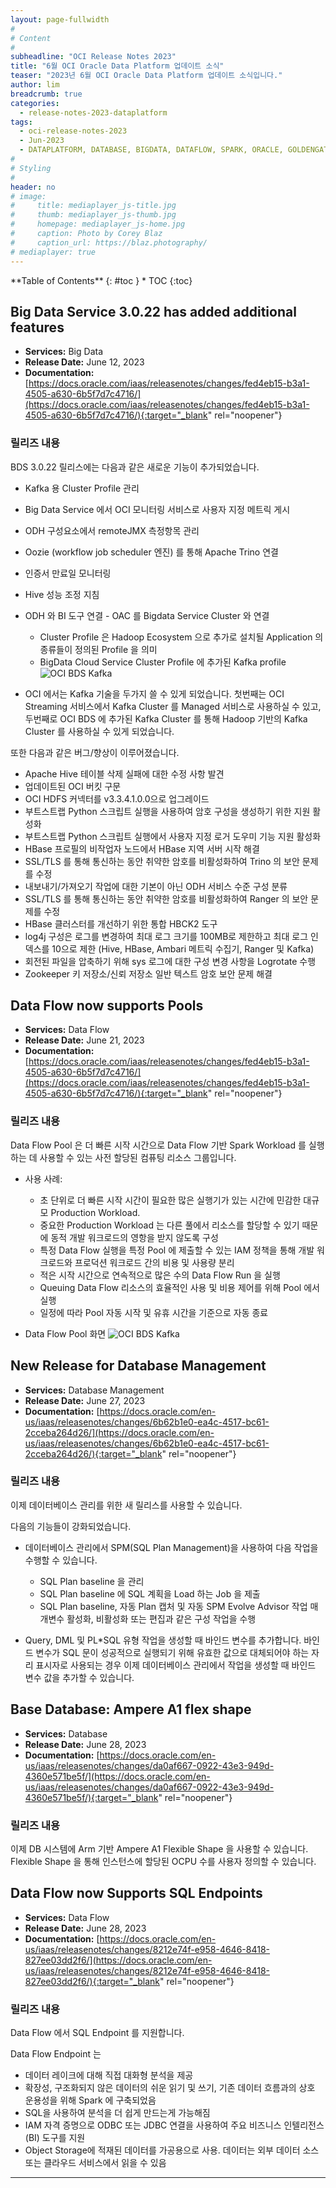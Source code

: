 ```yaml
---
layout: page-fullwidth
#
# Content
#
subheadline: "OCI Release Notes 2023"
title: "6월 OCI Oracle Data Platform 업데이트 소식"
teaser: "2023년 6월 OCI Oracle Data Platform 업데이트 소식입니다."
author: lim
breadcrumb: true
categories:
  - release-notes-2023-dataplatform
tags:
  - oci-release-notes-2023
  - Jun-2023
  - DATAPLATFORM, DATABASE, BIGDATA, DATAFLOW, SPARK, ORACLE, GOLDENGATE
#
# Styling
#
header: no
# image:
#     title: mediaplayer_js-title.jpg
#     thumb: mediaplayer_js-thumb.jpg
#     homepage: mediaplayer_js-home.jpg
#     caption: Photo by Corey Blaz
#     caption_url: https://blaz.photography/
# mediaplayer: true
---
```


<div class="panel radius" markdown="1">
**Table of Contents**
{: #toc }
*  TOC
{:toc}
</div>

## Big Data Service 3.0.22 has added additional features
* **Services:** Big Data
* **Release Date:** June 12, 2023
* **Documentation:** [https://docs.oracle.com/iaas/releasenotes/changes/fed4eb15-b3a1-4505-a630-6b5f7d7c4716/](https://docs.oracle.com/iaas/releasenotes/changes/fed4eb15-b3a1-4505-a630-6b5f7d7c4716/){:target="_blank" rel="noopener"}

### 릴리즈 내용

BDS 3.0.22 릴리스에는 다음과 같은 새로운 기능이 추가되었습니다.

- Kafka 용 Cluster Profile 관리
- Big Data Service 에서 OCI 모니터링 서비스로 사용자 지정 메트릭 게시
- ODH 구성요소에서 remoteJMX 측정항목 관리
- Oozie (workflow job scheduler 엔진) 를 통해 Apache Trino 연결
- 인증서 만료일 모니터링
- Hive 성능 조정 지침
- ODH 와 BI 도구 연결 - OAC 를 Bigdata Service Cluster 와 연결

  - Cluster Profile 은 Hadoop Ecosystem 으로 추가로 설치될 Application 의 종류들이 정의된 Profile 을 의미
  - BigData Cloud Service Cluster Profile 에 추가된 Kafka profile
  ![OCI BDS Kafka]({{site.urlblogimg2023}}/assets/img/dataplatform/2023/release_note/202305/03_oci_bigdata_kafka_cluster.png)

- OCI 에서는 Kafka 기술을 두가지 쓸 수 있게 되었습니다. 첫번째는 OCI Streaming 서비스에서 Kafka Cluster 를 Managed 서비스로 사용하실 수 있고, 두번째로 OCI BDS 에 추가된 Kafka Cluster 를 통해 Hadoop 기반의 Kafka Cluster 를 사용하실 수 있게 되었습니다.

또한 다음과 같은 버그/향상이 이루어졌습니다.

- Apache Hive 테이블 삭제 실패에 대한 수정 사항 발견
- 업데이트된 OCI 버킷 구문
- OCI HDFS 커넥터를 v3.3.4.1.0.0으로 업그레이드
- 부트스트랩 Python 스크립트 실행을 사용하여 암호 구성을 생성하기 위한 지원 활성화
- 부트스트랩 Python 스크립트 실행에서 사용자 지정 로거 도우미 기능 지원 활성화
- HBase 프로필의 비작업자 노드에서 HBase 지역 서버 시작 해결
- SSL/TLS 를 통해 통신하는 동안 취약한 암호를 비활성화하여 Trino 의 보안 문제를 수정
- 내보내기/가져오기 작업에 대한 기본이 아닌 ODH 서비스 수준 구성 분류
- SSL/TLS 를 통해 통신하는 동안 취약한 암호를 비활성화하여 Ranger 의 보안 문제를 수정
- HBase 클러스터를 개선하기 위한 통합 HBCK2 도구
- log4j 구성은 로그를 변경하여 최대 로그 크기를 100MB로 제한하고 최대 로그 인덱스를 10으로 제한 (Hive, HBase, Ambari 메트릭 수집기, Ranger 및 Kafka)
- 회전된 파일을 압축하기 위해 sys 로그에 대한 구성 변경 사항을 Logrotate 수행
- Zookeeper 키 저장소/신뢰 저장소 일반 텍스트 암호 보안 문제 해결


## Data Flow now supports Pools
* **Services:** Data Flow
* **Release Date:** June 21, 2023
* **Documentation:** [https://docs.oracle.com/iaas/releasenotes/changes/fed4eb15-b3a1-4505-a630-6b5f7d7c4716/](https://docs.oracle.com/iaas/releasenotes/changes/fed4eb15-b3a1-4505-a630-6b5f7d7c4716/){:target="_blank" rel="noopener"}

### 릴리즈 내용

Data Flow Pool 은 더 빠른 시작 시간으로 Data Flow 기반 Spark Workload 를 실행하는 데 사용할 수 있는 사전 할당된 컴퓨팅 리소스 그룹입니다.

- 사용 사례:
  - 초 단위로 더 빠른 시작 시간이 필요한 많은 실행기가 있는 시간에 민감한 대규모 Production Workload.
  - 중요한 Production Workload 는 다른 풀에서 리소스를 할당할 수 있기 때문에 동적 개발 워크로드의 영항을 받지 않도록 구성
  - 특정 Data Flow 실행을 특정 Pool 에 제출할 수 있는 IAM 정책을 통해 개발 워크로드와 프로덕션 워크로드 간의 비용 및 사용량 분리
  - 적은 시작 시간으로 연속적으로 많은 수의 Data Flow Run 을 실행
  - Queuing Data Flow 리소스의 효율적인 사용 및 비용 제어를 위해 Pool 에서 실행
  - 일정에 따라 Pool 자동 시작 및 유휴 시간을 기준으로 자동 종료

- Data Flow Pool 화면
  ![OCI BDS Kafka]({{site.urlblogimg2023}}/assets/img/dataplatform/2023/release_note/202305/04_oci_dataflow_pool.png)

## New Release for Database Management
* **Services:** Database Management
* **Release Date:** June 27, 2023
* **Documentation:** [https://docs.oracle.com/en-us/iaas/releasenotes/changes/6b62b1e0-ea4c-4517-bc61-2cceba264d26/](https://docs.oracle.com/en-us/iaas/releasenotes/changes/6b62b1e0-ea4c-4517-bc61-2cceba264d26/){:target="_blank" rel="noopener"}

### 릴리즈 내용

이제 데이터베이스 관리를 위한 새 릴리스를 사용할 수 있습니다.

다음의 기능들이 강화되었습니다.

- 데이터베이스 관리에서 SPM(SQL Plan Management)을 사용하여 다음 작업을 수행할 수 있습니다.
  - SQL Plan baseline 을 관리
  - SQL Plan baseline 에 SQL 계획을 Load 하는 Job 을 제출
  - SQL Plan baseline, 자동 Plan 캡처 및 자동 SPM Evolve Advisor 작업 매개변수 활성화, 비활성화 또는 편집과 같은 구성 작업을 수행

- Query, DML 및 PL*SQL 유형 작업을 생성할 때 바인드 변수를 추가합니다. 바인드 변수가 SQL 문이 성공적으로 실행되기 위해 유효한 값으로 대체되어야 하는 자리 표시자로 사용되는 경우 이제 데이터베이스 관리에서 작업을 생성할 때 바인드 변수 값을 추가할 수 있습니다.

## Base Database: Ampere A1 flex shape
* **Services:** Database
* **Release Date:** June 28, 2023
* **Documentation:** [https://docs.oracle.com/en-us/iaas/releasenotes/changes/da0af667-0922-43e3-949d-4360e571be5f/](https://docs.oracle.com/en-us/iaas/releasenotes/changes/da0af667-0922-43e3-949d-4360e571be5f/){:target="_blank" rel="noopener"}

### 릴리즈 내용
이제 DB 시스템에 Arm 기반 Ampere A1 Flexible Shape 을 사용할 수 있습니다. Flexible Shape 을 통해 인스턴스에 할당된 OCPU 수를 사용자 정의할 수 있습니다.

## Data Flow now Supports SQL Endpoints
* **Services:** Data Flow
* **Release Date:** June 28, 2023
* **Documentation:** [https://docs.oracle.com/en-us/iaas/releasenotes/changes/8212e74f-e958-4646-8418-827ee03dd2f6/](https://docs.oracle.com/en-us/iaas/releasenotes/changes/8212e74f-e958-4646-8418-827ee03dd2f6/){:target="_blank" rel="noopener"}

### 릴리즈 내용
Data Flow 에서 SQL Endpoint 를 지원합니다.

Data Flow Endpoint 는 
  - 데이터 레이크에 대해 직접 대화형 분석을 제공
  - 확장성, 구조화되지 않은 데이터의 쉬운 읽기 및 쓰기, 기존 데이터 흐름과의 상호 운용성을 위해 Spark 에 구축되었음
  - SQL을 사용하여 분석을 더 쉽게 만드는게 가능해짐
  - IAM 자격 증명으로 ODBC 또는 JDBC 연결을 사용하여 주요 비즈니스 인텔리전스(BI) 도구를 지원
  - Object Storage에 적재된 데이터를 가공용으로 사용. 데이터는 외부 데이터 소스 또는 클라우드 서비스에서 읽을 수 있음

---
